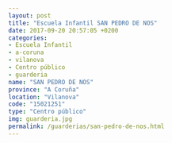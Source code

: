 ```yaml
---
layout: post
title: "Escuela Infantil SAN PEDRO DE NOS"
date: 2017-09-20 20:57:05 +0200
categories:
- Escuela Infantil
- a-coruna
- vilanova
- Centro público
- guarderia
name: "SAN PEDRO DE NOS"
province: "A Coruña"
location: "Vilanova"
code: "15021251"
type: "Centro público"
img: guarderia.jpg
permalink: /guarderias/san-pedro-de-nos.html
---
```

